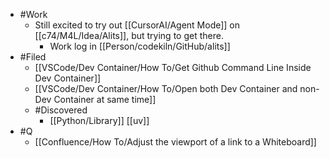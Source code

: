 - #Work
	- Still excited to try out [[CursorAI/Agent Mode]] on [[c74/M4L/Idea/Alits]], but trying to get there.
		- Work log in [[Person/codekiln/GitHub/alits]]
- #Filed
	- [[VSCode/Dev Container/How To/Get Github Command Line Inside Dev Container]]
	- [[VSCode/Dev Container/How To/Open both Dev Container and non-Dev Container at same time]]
	- #Discovered
		- [[Python/Library]] [[uv]]
- #Q
	- [[Confluence/How To/Adjust the viewport of a link to a Whiteboard]]